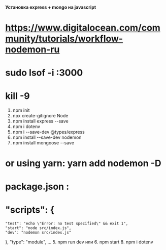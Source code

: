 #### Установка express + mongo на javascript
# https://www.digitalocean.com/community/tutorials/workflow-nodemon-ru
# sudo lsof -i :3000
# kill -9 <PID>
1. npm init
2. npx create-gitignore Node
3. npm install express --save
3. npm i dotenv
4. npm i --save-dev @types/express
5. npm install --save-dev nodemon 
6. npm install mongoose --save
# or using yarn: yarn add nodemon -D
# package.json :
#   "scripts": {
    "test": "echo \"Error: no test specified\" && exit 1",
    "start": "node src/index.js",
    "dev": "nodemon src/index.js"
  },
   "type": "module",
   ...
5. npm run dev 
или 
6. npm start
8. npm i dotenv
